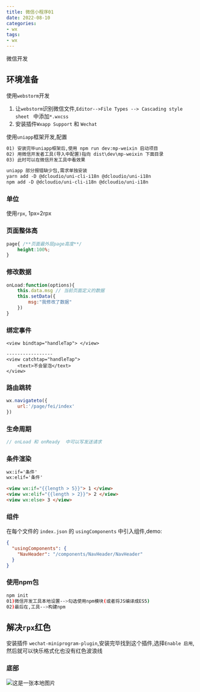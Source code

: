 ```yaml
---
title: 微信小程序01
date: 2022-08-10
categories: 
- wx
tags:
- wx
---
```

微信开发

<!-- more -->

## 环境准备

使用`webstorm`开发

1. 让`webstorm`识别微信文件,`Editor-->File Types --> Cascading style sheet ` 中添加`*.wxcss`
2. 安装插件`Wxapp Support` 和 `Wechat`

 使用`uniapp`框架开发,配置

```html
01) 安装完毕uniapp框架后,使用 npm run dev:mp-weixin 启动项目
02) 用微信开发者工具(导入中配置)指向 dist\dev\mp-weixin 下面目录
03) 此时可以在微信开发工具中看效果

uniapp 部分报错缺少包,需求单独安装
yarn add -D @dcloudio/uni-cli-i18n @dcloudio/uni-i18n
npm add -D @dcloudio/uni-cli-i18n @dcloudio/uni-i18n
```



### 单位

使用`rpx`, 1px=2rpx

### 页面整体高

```css
page{ /**页面最外层page高度**/
    height:100%;
}
```

### 修改数据

```javascript
onLoad:function(options){
    this.data.msg // 当前页面定义的数据
    this.setData({
        msg:"我修改了数据"
    })
}
```

### 绑定事件

```htaccess
<view bindtap="handleTap"> </view>

-----------------
<view catchtap="handleTap"> 
	<text>不会冒泡</text>
</view>
```

### 路由跳转

```javascript
wx.navigateto({
    url:'/page/fei/index'
})
```

### 生命周期

```javascript
// onLoad 和 onReady  中可以写发送请求
```

### 条件渲染

```html
wx:if='条件'
wx:elif='条件'

<view wx:if="{{length > 5}}"> 1 </view>
<view wx:elif="{{length > 2}}"> 2 </view>
<view wx:else> 3 </view>


```

### 组件

在每个文件的 `index.json` 的 `usingComponents` 中引入组件,demo:

```json
{
  "usingComponents": {
    "NavHeader": "/components/NavHeader/NavHeader"
  }
}
```

### 使用npm包

```bash
npm init
01)微信开发工具本地设置-->勾选使用npm模块(或者将JS编译成ES5)
02)最后在,工具-->构建npm
```

## 解决`rpx`红色

安装插件 `wechat-miniprogram-plugin`,安装完毕找到这个插件,选择`Enable 启用`,然后就可以快乐格式化也没有红色波浪线

### 底部

![这是一张本地图片](/img/linux/root_passwd.png "这是一张本地图片")



















